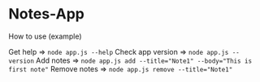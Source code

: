 # Notes-App

How to use (example)

Get help => `node app.js --help`
Check app version => `node app.js --version`
Add notes => `node app.js add --title="Note1" --body="This is first note"`
Remove notes => `node app.js remove --title="Note1"`
